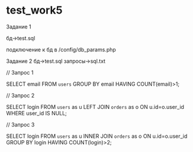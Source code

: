 # test_work5

Задание 1

бд->test.sql

подключение к бд в /config/db_params.php

Задание 2
бд->test.sql
запросы->sql.txt

// Запрос 1

SELECT email FROM `users` GROUP BY email HAVING COUNT(email)>1;

// Запрос 2

SELECT login FROM `users` as u LEFT JOIN `orders` as o ON u.id=o.user_id WHERE user_id IS NULL;

// Запрос 3

SELECT login FROM `users` as u INNER JOIN `orders` as o ON u.id=o.user_id GROUP BY login HAVING COUNT(login)>2;
